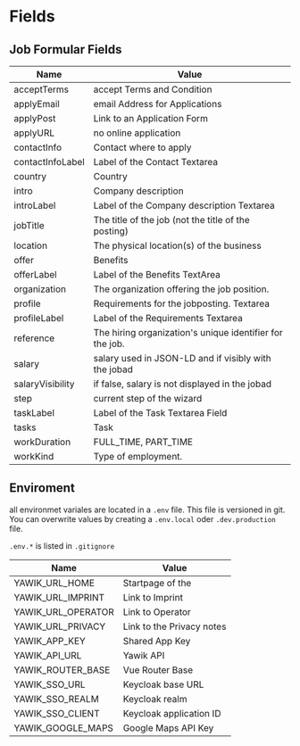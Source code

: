 # Fields

## Job Formular Fields



| Name                    | Value                                                   |
|-------------------------|---------------------------------------------------------|
| acceptTerms             | accept Terms and Condition                              |
| applyEmail              | email Address for Applications                          |
| applyPost               | Link to an Application Form                             |
| applyURL                | no online application                                   |
| contactInfo             | Contact where to apply                                  |
| contactInfoLabel        | Label of the Contact Textarea                           |
| country                 | Country                                                 |
| intro                   | Company description                                     |
| introLabel              | Label of the Company description Textarea               |
| jobTitle                | The title of the job (not the title of the posting)     |
| location                | The physical location(s) of the business                |
| offer                   | Benefits                                                |
| offerLabel              | Label of the Benefits TextArea                          |
| organization            | The organization offering the job position.             |
| profile                 | Requirements for the jobposting. Textarea               |
| profileLabel            | Label of the Requirements Textarea                      |
| reference               | The hiring organization's unique identifier for the job.|
| salary                  | salary used in JSON-LD and if visibly with the jobad    |
| salaryVisibility        | if false, salary is not displayed in the jobad          |
| step                    | current step of the wizard                              |
| taskLabel               | Label of the Task Textarea Field                        |
| tasks                   | Task                                                    |
| workDuration            | FULL_TIME, PART_TIME                                    |
| workKind                | Type of employment.                                     |


## Enviroment

all environmet variales are located in a `.env` file. This file is versioned in git.
You can overwrite values by creating a `.env.local` oder `.dev.production` file.

`.env.*` is listed in `.gitignore`

| Name                         | Value                               | 
|------------------------------|-------------------------------------|
| YAWIK_URL_HOME               | Startpage of the                    |
| YAWIK_URL_IMPRINT            | Link to Imprint                     |
| YAWIK_URL_OPERATOR           | Link to Operator                    |
| YAWIK_URL_PRIVACY            | Link to the Privacy notes           |
| YAWIK_APP_KEY                | Shared App Key                      |
| YAWIK_API_URL                | Yawik API                           |  
| YAWIK_ROUTER_BASE            | Vue Router Base                     |  
| YAWIK_SSO_URL                | Keycloak base URL                   |  
| YAWIK_SSO_REALM              | Keycloak realm                      |  
| YAWIK_SSO_CLIENT             | Keycloak application ID             | 
| YAWIK_GOOGLE_MAPS            | Google Maps API Key                 |
